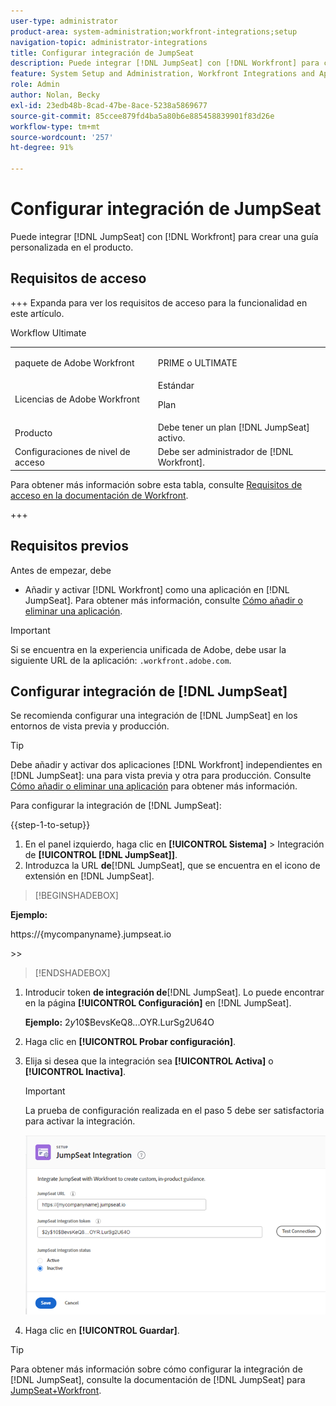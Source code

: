 ```yaml
---
user-type: administrator
product-area: system-administration;workfront-integrations;setup
navigation-topic: administrator-integrations
title: Configurar integración de JumpSeat
description: Puede integrar [!DNL JumpSeat] con [!DNL Workfront] para crear una guía personalizada en el producto.
feature: System Setup and Administration, Workfront Integrations and Apps
role: Admin
author: Nolan, Becky
exl-id: 23edb48b-8cad-47be-8ace-5238a5869677
source-git-commit: 85ccee879fd4ba5a80b6e885458839901f83d26e
workflow-type: tm+mt
source-wordcount: '257'
ht-degree: 91%

---
```


# Configurar integración de JumpSeat

Puede integrar [!DNL JumpSeat] con [!DNL Workfront] para crear una guía personalizada en el producto.

## Requisitos de acceso

+++ Expanda para ver los requisitos de acceso para la funcionalidad en este artículo.

<table>
  <tr>
   <td>paquete de Adobe Workfront
   </td>
    <p>Workflow Ultimate</p>
   <td> <p>PRIME o ULTIMATE</p>
   </td>
  </tr>
    <tr>
   <td>Licencias de Adobe Workfront
   </td>
   <td>Estándar
   <p>Plan</p>
   </td>
  </tr>
  </tr>
  <tr>
   <td>Producto
   </td>
   <td>Debe tener un plan [!DNL JumpSeat] activo.
   </td>
  </tr>
   <tr>
   <td>Configuraciones de nivel de acceso
   </td>
   <td>Debe ser administrador de [!DNL Workfront].
   </td>
  </tr>
</table>

Para obtener más información sobre esta tabla, consulte [Requisitos de acceso en la documentación de Workfront](/help/quicksilver/administration-and-setup/add-users/access-levels-and-object-permissions/access-level-requirements-in-documentation.md).

+++

## Requisitos previos

Antes de empezar, debe

* Añadir y activar [!DNL Workfront] como una aplicación en [!DNL JumpSeat]. Para obtener más información, consulte [Cómo añadir o eliminar una aplicación](https://support.jumpseat.io/article/how-to-add-an-application/).

>[!IMPORTANT]
>
>Si se encuentra en la experiencia unificada de Adobe, debe usar la siguiente URL de la aplicación: `.workfront.adobe.com`.



## Configurar integración de [!DNL JumpSeat]

Se recomienda configurar una integración de [!DNL JumpSeat] en los entornos de vista previa y producción.

>[!TIP]
>
>Debe añadir y activar dos aplicaciones [!DNL Workfront] independientes en [!DNL JumpSeat]: una para vista previa y otra para producción. Consulte [Cómo añadir o eliminar una aplicación](https://support.jumpseat.io/article/how-to-add-an-application/) para obtener más información.

Para configurar la integración de [!DNL JumpSeat]:

{{step-1-to-setup}}

1. En el panel izquierdo, haga clic en **[!UICONTROL Sistema]** > Integración de **[!UICONTROL [!DNL JumpSeat]]**.
1. Introduzca la URL **de**&#x200B;[!DNL JumpSeat], que se encuentra en el icono de extensión en [!DNL JumpSeat].

>[!BEGINSHADEBOX]

**Ejemplo:**

https://{mycompanyname}.jumpseat.io

&#x200B;>>

>[!ENDSHADEBOX]

1. Introducir token **de integración de**&#x200B;[!DNL JumpSeat]. Lo puede encontrar en la página **[!UICONTROL Configuración]** en [!DNL JumpSeat].

   **Ejemplo:** $2y$10$BevsKeQ8...OYR.LurSg2U64O

1. Haga clic en **[!UICONTROL Probar configuración]**.
1. Elija si desea que la integración sea **[!UICONTROL Activa]** o **[!UICONTROL Inactiva]**.

   >[!IMPORTANT]
   >
   >La prueba de configuración realizada en el paso 5 debe ser satisfactoria para activar la integración.

   ![Página de integración de JumpSeat](assets/jumpseat-integration-page.png)

1. Haga clic en **[!UICONTROL Guardar]**.

>[!TIP]
>
>Para obtener más información sobre cómo configurar la integración de [!DNL JumpSeat], consulte la documentación de [!DNL JumpSeat] para [JumpSeat+Workfront](https://jumpseat.io/landing-page/jumpseat-workfront/).
